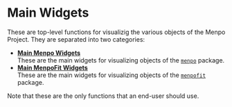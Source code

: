 Main Widgets
============
These are top-level functions for visualizig the various objects of the Menpo Project. They are separated into two categories:

* [**Main Menpo Widgets**](main_menpo_widgets.md)  
  These are the main widgets for visualizing objects of the [`menpo`](../menpo/index.md) package.
* [**Main MenpoFit Widgets**](main_menpofit_widgets.md)  
  These are the main widgets for visualizing objects of the [`menpofit`](../menpofit/index.md) package.

Note that these are the only functions that an end-user should use.
